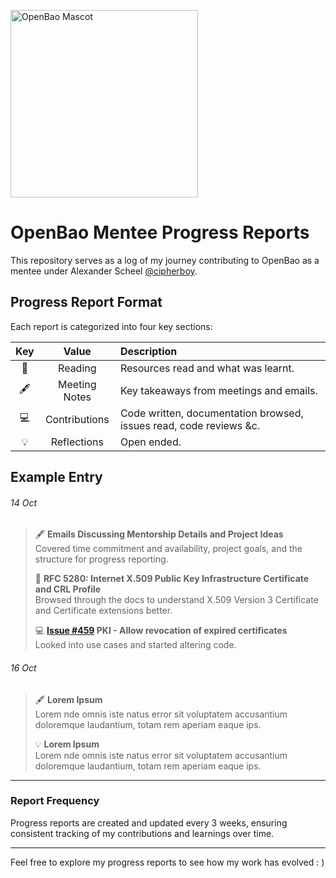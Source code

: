 <p align="left">
  <img width="300" alt="OpenBao Mascot" src="https://raw.githubusercontent.com/openbao/artwork/main/color/openbao-color.svg">
</p>

# OpenBao Mentee Progress Reports

This repository serves as a log of my journey contributing to OpenBao as a mentee under Alexander Scheel [@cipherboy](https://github.com/cipherboy).

## Progress Report Format

Each report is categorized into four key sections:

| Key  | Value         | Description                                                         |
| :--: |:-------------:| :-----                                                              |
| 📖   | Reading       | Resources read and what was learnt.                                 |
| 🖋️   | Meeting Notes | Key takeaways from meetings and emails.                             |
| 💻   | Contributions | Code written, documentation browsed, issues read, code reviews &c.  |
| 💡   | Reflections   | Open ended.                                                         |

## Example Entry

###### 14 Oct
 
> 🖋️ **Emails Discussing Mentorship Details and Project Ideas**  
> Covered time commitment and availability, project goals, and the structure for progress reporting.
>
> 📖 **RFC 5280: Internet X.509 Public Key Infrastructure Certificate and CRL Profile**  
> Browsed through the docs to understand X.509 Version 3 Certificate and Certificate extensions better.
> 
> 💻 **[Issue #459](https://github.com/openbao/openbao/issues/459) PKI - Allow revocation of expired certificates**  
> Looked into use cases and started altering code.

###### 16 Oct
> 🖋️ **Lorem Ipsum**  
> Lorem nde omnis iste natus error sit voluptatem accusantium doloremque laudantium, totam rem aperiam eaque ips.
>
> 💡 **Lorem Ipsum**  
> Lorem nde omnis iste natus error sit voluptatem accusantium doloremque laudantium, totam rem aperiam eaque ips.
> 
___
### Report Frequency

Progress reports are created and updated every 3 weeks, ensuring consistent tracking of my contributions and learnings over time.

___

Feel free to explore my progress reports to see how my work has evolved : ) 
